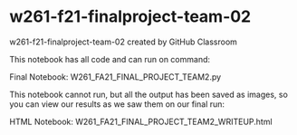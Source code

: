 # w261-f21-finalproject-team-02
w261-f21-finalproject-team-02 created by GitHub Classroom


This notebook has all code and can run on command:

Final Notebook: W261_FA21_FINAL_PROJECT_TEAM2.py  




This notebook cannot run, but all the output has been saved as images, so you can view our results as we saw them on our final run:

HTML Notebook: W261_FA21_FINAL_PROJECT_TEAM2_WRITEUP.html
